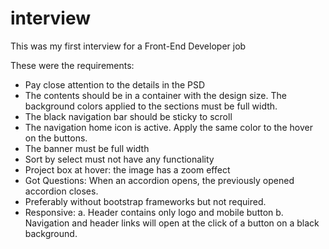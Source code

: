 # interview
This was my first interview for a Front-End Developer job

These were the requirements:

- Pay close attention to the details in the PSD
- The contents should be in a container with the design size. The background colors applied to the sections must be full width.
- The black navigation bar should be sticky to scroll
- The navigation home icon is active. Apply the same color to the hover on the buttons.
- The banner must be full width
- Sort by select must not have any functionality
- Project box at hover: the image has a zoom effect
- Got Questions: When an accordion opens, the previously opened accordion closes.
- Preferably without bootstrap frameworks but not required.
- Responsive:
a. Header contains only logo and mobile button
b. Navigation and header links will open at the click of a button on a black background.
